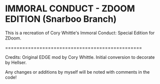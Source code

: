 IMMORAL CONDUCT - ZDOOM EDITION (Snarboo Branch)
================================================

This is a recreation of Cory Whittle's Immoral Conduct: Special Edition for ZDoom.  

================================================

Credits:
Original EDGE mod by Cory Whittle. 
Initial conversion to decorate by Hellser. 

Any changes or additions by myself will be noted with comments in the code!
